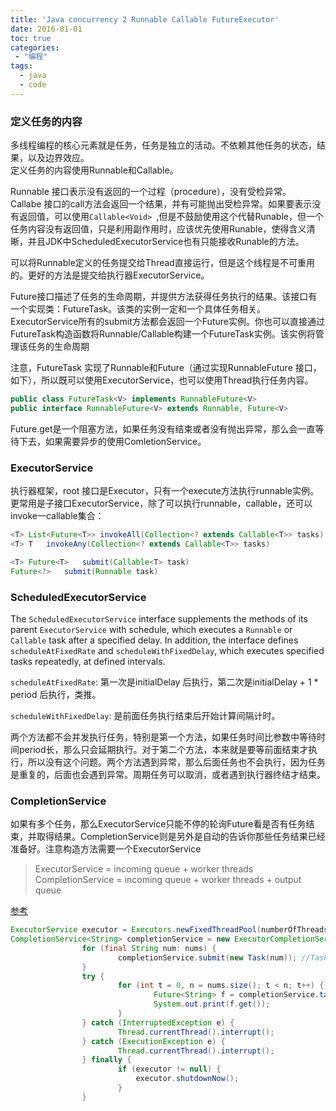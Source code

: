 ```yaml
---
title: 'Java concurrency 2 Runnable Callable FutureExecutor'
date: 2016-01-01
toc: true
categories:
 - "编程"
tags: 
  - java
  - code
--- 
```


### 定义任务的内容  

多线程编程的核心元素就是任务，任务是独立的活动。不依赖其他任务的状态，结果，以及边界效应。  
定义任务的内容使用Runnable和Callable。

Runnable 接口表示没有返回的一个过程（procedure），没有受检异常。  
Callabe 接口的call方法会返回一个结果，并有可能抛出受检异常。如果要表示没有返回值，可以使用`Callable<Void> `,但是不鼓励使用这个代替Runable，但一个任务内容没有返回值，只是利用副作用时，应该优先使用Runable，使得含义清晰，并且JDK中ScheduledExecutorService也有只能接收Runable的方法。   

可以将Runnable定义的任务提交给Thread直接运行，但是这个线程是不可重用的。更好的方法是提交给执行器ExecutorService。

Future接口描述了任务的生命周期，并提供方法获得任务执行的结果。该接口有一个实现类：FutureTask。该类的实例一定和一个具体任务相关。ExecutorService所有的submit方法都会返回一个Future实例。你也可以直接通过FutureTask构造函数将Runnable/Callable构建一个FutureTask实例。该实例将管理该任务的生命周期

注意，FutureTask   实现了Runnable和Future（通过实现RunnableFuture<V> 接口，如下），所以既可以使用ExecutorService，也可以使用Thread执行任务内容。
```java
public class FutureTask<V> implements RunnableFuture<V>   
public interface RunnableFuture<V> extends Runnable, Future<V>
```

Future.get是一个阻塞方法，如果任务没有结束或者没有抛出异常，那么会一直等待下去，如果需要异步的使用ComletionService。

### ExecutorService

执行器框架，root 接口是Executor，只有一个execute方法执行runnable实例。更常用是子接口ExecutorService，除了可以执行runnable，callable，还可以invoke一callable集合：  
```java
<T> List<Future<T>>	invokeAll(Collection<? extends Callable<T>> tasks)
<T> T	invokeAny(Collection<? extends Callable<T>> tasks)

<T> Future<T>	submit(Callable<T> task)
Future<?>	submit(Runnable task)
```

### ScheduledExecutorService  

The `ScheduledExecutorService` interface supplements the methods of its parent `ExecutorService` with schedule, which executes a `Runnable` or `Callable` task after a specified delay. In addition, the interface defines `scheduleAtFixedRate` and `scheduleWithFixedDelay`, which executes specified tasks repeatedly, at defined intervals.

`scheduleAtFixedRate`: 第一次是initialDelay 后执行，第二次是initialDelay + 1 * period 后执行，类推。

`scheduleWithFixedDelay`: 是前面任务执行结束后开始计算间隔计时。  

两个方法都不会并发执行任务，特别是第一个方法，如果任务时间比参数中等待时间period长，那么只会延期执行。对于第二个方法，本来就是要等前面结束才执行，所以没有这个问题。两个方法遇到异常，那么后面任务也不会执行，因为任务是重复的，后面也会遇到异常。周期任务可以取消，或者遇到执行器终结才结束。  

### CompletionService

如果有多个任务，那么ExecutorService只能不停的轮询Future看是否有任务结束，并取得结果。CompletionService则是另外是自动的告诉你那些任务结果已经准备好。注意构造方法需要一个ExecutorService

>   ExecutorService = incoming queue + worker threads    
    CompletionService = incoming queue + worker threads + output queue
    

[参考](http://stackoverflow.com/questions/4912228/when-should-i-use-a-completionservice-over-an-executorservice)

```java
ExecutorService executor = Executors.newFixedThreadPool(numberOfThreadsInThePool);
CompletionService<String> completionService = new ExecutorCompletionService<String>(executor);
                for (final String num: nums) {
                        completionService.submit(new Task(num)); //Task is Callable
                }
                try {
                        for (int t = 0, n = nums.size(); t < n; t++) {
                                Future<String> f = completionService.take();
                                System.out.print(f.get());
                        }
                } catch (InterruptedException e) {
                        Thread.currentThread().interrupt();
                } catch (ExecutionException e) {
                        Thread.currentThread().interrupt();
                } finally {
                        if (executor != null) {
                            executor.shutdownNow();
                        }
                }
```

